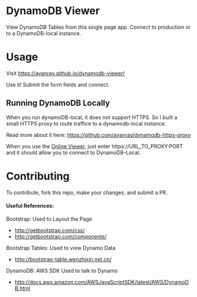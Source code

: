 # DynamoDB Viewer
View DynamoDB Tables from this single page app. Connect to production or to a DynamoDB-local instance.

# Usage

Visit https://ayanray.github.io/dynamodb-viewer/

Use it! Submit the form fields and connect.

## Running DynamoDB Locally

When you run dynamoDB-local, it does not support HTTPS. So I built a small HTTPS proxy to route traffice to a dynamodb-local instance.

Read more about it here:
https://github.com/ayanray/dynamodb-https-proxy

When you use the [Online Viewer](https://ayanray.github.io/dynamodb-viewer/), just enter https://URL_TO_PROXY:PORT and it should allow you to connect to DynamoDB-Local.

# Contributing

To contribute, fork this repo, make your changes, and submit a PR. 

#### Useful References:

Bootstrap: Used to Layout the Page
- http://getbootstrap.com/css/
- http://getbootstrap.com/components/

Bootstrap Tables: Used to view Dynamo Data
- http://bootstrap-table.wenzhixin.net.cn/

DynamoDB: AWS SDK Used to talk to Dynamo
- http://docs.aws.amazon.com/AWSJavaScriptSDK/latest/AWS/DynamoDB.html
